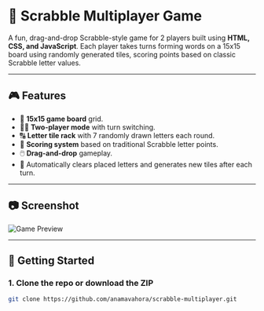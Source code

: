 # 🧩 Scrabble Multiplayer Game

A fun, drag-and-drop Scrabble-style game for 2 players built using **HTML, CSS, and JavaScript**. Each player takes turns forming words on a 15x15 board using randomly generated tiles, scoring points based on classic Scrabble letter values.

---

## 🎮 Features

- 🧠 **15x15 game board** grid.
- 🧍🧍 **Two-player mode** with turn switching.
- 🔠 **Letter tile rack** with 7 randomly drawn letters each round.
- 💯 **Scoring system** based on traditional Scrabble letter points.
- 🖱️ **Drag-and-drop** gameplay.
- 🔁 Automatically clears placed letters and generates new tiles after each turn.

---

## 📷 Screenshot

![Game Preview](screenshot.png) <!-- Replace with actual screenshot path -->

---

## 🚀 Getting Started

### 1. Clone the repo or download the ZIP
```bash
git clone https://github.com/anamavahora/scrabble-multiplayer.git
